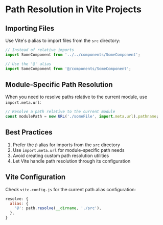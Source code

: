# Path Resolution in Vite Projects

## Importing Files

Use Vite's `@` alias to import files from the `src` directory:

```javascript
// Instead of relative imports
import SomeComponent from '../../components/SomeComponent';

// Use the '@' alias
import SomeComponent from '@/components/SomeComponent';
```

## Module-Specific Path Resolution

When you need to resolve paths relative to the current module, use `import.meta.url`:

```javascript
// Resolve a path relative to the current module
const modulePath = new URL('./someFile', import.meta.url).pathname;
```

## Best Practices

1. Prefer the `@` alias for imports from the `src` directory
2. Use `import.meta.url` for module-specific path needs
3. Avoid creating custom path resolution utilities
4. Let Vite handle path resolution through its configuration

## Vite Configuration

Check `vite.config.js` for the current path alias configuration:

```javascript
resolve: {
  alias: {
    '@': path.resolve(__dirname, './src'),
  },
}
